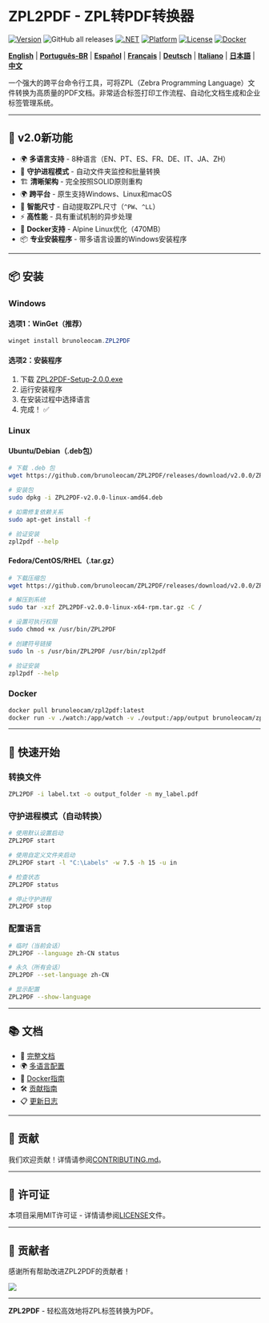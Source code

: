 # ZPL2PDF - ZPL转PDF转换器

[![Version](https://img.shields.io/badge/version-2.0.0-blue.svg)](https://github.com/brunoleocam/ZPL2PDF/releases)
![GitHub all releases](https://img.shields.io/github/downloads/brunoleocam/ZPL2PDF/total)
[![.NET](https://img.shields.io/badge/.NET-9.0-purple.svg)](https://dotnet.microsoft.com/download)
[![Platform](https://img.shields.io/badge/platform-Windows%20%7C%20Linux%20%7C%20macOS-lightgrey.svg)](https://github.com/brunoleocam/ZPL2PDF)
[![License](https://img.shields.io/badge/license-MIT-green.svg)](../../LICENSE)
[![Docker](https://img.shields.io/badge/docker-Alpine%20470MB-blue.svg)](https://hub.docker.com/r/brunoleocam/zpl2pdf)

**[English](../../README.md)** | **[Português-BR](README.pt-BR.md)** | **[Español](README.es-ES.md)** | **[Français](README.fr-FR.md)** | **[Deutsch](README.de-DE.md)** | **[Italiano](README.it-IT.md)** | **[日本語](README.ja-JP.md)** | **[中文](#)**

一个强大的跨平台命令行工具，可将ZPL（Zebra Programming Language）文件转换为高质量的PDF文档。非常适合标签打印工作流程、自动化文档生成和企业标签管理系统。

---

## 🚀 **v2.0新功能**

- 🌍 **多语言支持** - 8种语言（EN、PT、ES、FR、DE、IT、JA、ZH）
- 🔄 **守护进程模式** - 自动文件夹监控和批量转换
- 🏗️ **清晰架构** - 完全按照SOLID原则重构
- 🌍 **跨平台** - 原生支持Windows、Linux和macOS
- 📐 **智能尺寸** - 自动提取ZPL尺寸（`^PW`、`^LL`）
- ⚡ **高性能** - 具有重试机制的异步处理
- 🐳 **Docker支持** - Alpine Linux优化（470MB）
- 📦 **专业安装程序** - 带多语言设置的Windows安装程序

---

## 📦 **安装**

### **Windows**

#### 选项1：WinGet（推荐）
```powershell
winget install brunoleocam.ZPL2PDF
```

#### 选项2：安装程序
1. 下载 [ZPL2PDF-Setup-2.0.0.exe](https://github.com/brunoleocam/ZPL2PDF/releases/latest)
2. 运行安装程序
3. 在安装过程中选择语言
4. 完成！ ✅

### **Linux**

#### Ubuntu/Debian（.deb包）
```bash
# 下载 .deb 包
wget https://github.com/brunoleocam/ZPL2PDF/releases/download/v2.0.0/ZPL2PDF-v2.0.0-linux-amd64.deb

# 安装包
sudo dpkg -i ZPL2PDF-v2.0.0-linux-amd64.deb

# 如需修复依赖关系
sudo apt-get install -f

# 验证安装
zpl2pdf --help
```

#### Fedora/CentOS/RHEL（.tar.gz）
```bash
# 下载压缩包
wget https://github.com/brunoleocam/ZPL2PDF/releases/download/v2.0.0/ZPL2PDF-v2.0.0-linux-x64-rpm.tar.gz

# 解压到系统
sudo tar -xzf ZPL2PDF-v2.0.0-linux-x64-rpm.tar.gz -C /

# 设置可执行权限
sudo chmod +x /usr/bin/ZPL2PDF

# 创建符号链接
sudo ln -s /usr/bin/ZPL2PDF /usr/bin/zpl2pdf

# 验证安装
zpl2pdf --help
```

### **Docker**

```bash
docker pull brunoleocam/zpl2pdf:latest
docker run -v ./watch:/app/watch -v ./output:/app/output brunoleocam/zpl2pdf:latest
```

---

## 🚀 **快速开始**

### **转换文件**
```bash
ZPL2PDF -i label.txt -o output_folder -n my_label.pdf
```

### **守护进程模式（自动转换）**
```bash
# 使用默认设置启动
ZPL2PDF start

# 使用自定义文件夹启动
ZPL2PDF start -l "C:\Labels" -w 7.5 -h 15 -u in

# 检查状态
ZPL2PDF status

# 停止守护进程
ZPL2PDF stop
```

### **配置语言**
```bash
# 临时（当前会话）
ZPL2PDF --language zh-CN status

# 永久（所有会话）
ZPL2PDF --set-language zh-CN

# 显示配置
ZPL2PDF --show-language
```

---

## 📚 **文档**

- 📖 [完整文档](../README.md)
- 🌍 [多语言配置](../guides/LANGUAGE_CONFIGURATION.md)
- 🐳 [Docker指南](../guides/DOCKER_GUIDE.md)
- 🛠️ [贡献指南](../../CONTRIBUTING.md)
- 📋 [更新日志](../../CHANGELOG.md)

---

## 🤝 **贡献**

我们欢迎贡献！详情请参阅[CONTRIBUTING.md](../../CONTRIBUTING.md)。

---

## 📄 **许可证**

本项目采用MIT许可证 - 详情请参阅[LICENSE](../../LICENSE)文件。

---

## 👥 **贡献者**

感谢所有帮助改进ZPL2PDF的贡献者！

<a href="https://github.com/brunoleocam/ZPL2PDF/graphs/contributors">
  <img src="https://contrib.rocks/image?repo=brunoleocam/ZPL2PDF" />
</a>

---

**ZPL2PDF** - 轻松高效地将ZPL标签转换为PDF。

